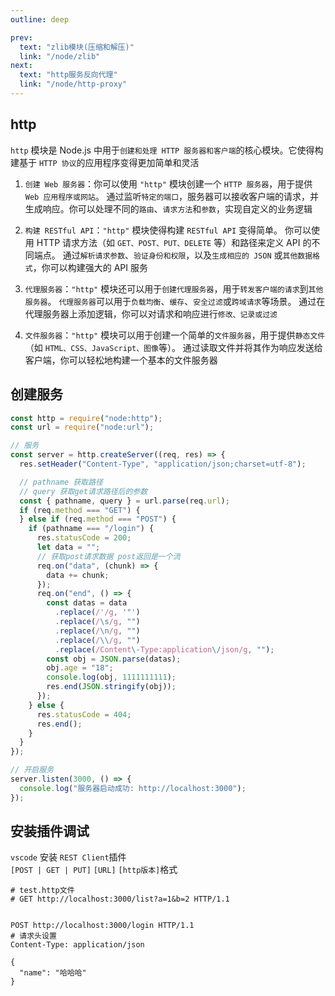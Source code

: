 ```yaml
---
outline: deep

prev:
  text: "zlib模块(压缩和解压)"
  link: "/node/zlib"
next:
  text: "http服务反向代理"
  link: "/node/http-proxy"
---
```


## http

`http` 模块是 Node.js 中用于`创建和处理 HTTP 服务器和客户端`的核心模块。它使得构建基于 `HTTP 协议`的应用程序变得更加简单和灵活

1. `创建 Web 服务器`：你可以使用 `"http"` 模块创建一个 `HTTP 服务器`，用于提供 `Web 应用程序或网站`。
   通过监听`特定的端口`，服务器可以接收客户端的请求，并生成响应。你可以处理不同的`路由`、`请求方法`和`参数`，实现自定义的业务逻辑

2. `构建 RESTful API`：`"http"` 模块使得构建 `RESTful API` 变得简单。
   你可以使用 HTTP 请求方法（如 `GET、POST、PUT、DELETE` 等）和路径来定义 API 的不同端点。
   通过`解析请求参数`、`验证身份和权限`，以及`生成相应的 JSON` 或`其他数据格式`，你可以构建强大的 API 服务

3. `代理服务器`：`"http"` 模块还可以用于`创建代理服务器`，用于`转发客户端的请求`到`其他服务器`。
   `代理服务器`可以用于`负载均衡`、`缓存`、`安全过滤`或`跨域请求`等场景。
   通过在代理服务器上添加逻辑，你可以对请求和响应进行`修改、记录或过滤`

4. `文件服务器`：`"http"` 模块可以用于创建一个简单的`文件服务器`，用于提供`静态文件`（如 `HTML、CSS、JavaScript、图像`等）。
   通过读取文件并将其作为响应发送给客户端，你可以轻松地构建一个基本的文件服务器

## 创建服务

```js
const http = require("node:http");
const url = require("node:url");

// 服务
const server = http.createServer((req, res) => {
  res.setHeader("Content-Type", "application/json;charset=utf-8");

  // pathname 获取路径
  // query 获取get请求路径后的参数
  const { pathname, query } = url.parse(req.url);
  if (req.method === "GET") {
  } else if (req.method === "POST") {
    if (pathname === "/login") {
      res.statusCode = 200;
      let data = "";
      // 获取post请求数据 post返回是一个流
      req.on("data", (chunk) => {
        data += chunk;
      });
      req.on("end", () => {
        const datas = data
          .replace(/'/g, '"')
          .replace(/\s/g, "")
          .replace(/\n/g, "")
          .replace(/\\/g, "")
          .replace(/Content\-Type:application\/json/g, "");
        const obj = JSON.parse(datas);
        obj.age = "18";
        console.log(obj, 1111111111);
        res.end(JSON.stringify(obj));
      });
    } else {
      res.statusCode = 404;
      res.end();
    }
  }
});

// 开启服务
server.listen(3000, () => {
  console.log("服务器启动成功: http://localhost:3000");
});
```

## 安装插件调试

`vscode` 安装 `REST Client`插件<br />
`[POST | GET | PUT]` `[URL]` `[http版本]`格式

```http
# test.http文件
# GET http://localhost:3000/list?a=1&b=2 HTTP/1.1


POST http://localhost:3000/login HTTP/1.1
# 请求头设置
Content-Type: application/json

{
  "name": "哈哈哈"
}
```
